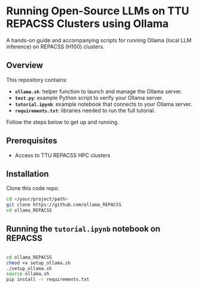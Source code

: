# Running Open-Source LLMs on TTU REPACSS Clusters using Ollama

A hands-on guide and accompanying scripts for running Ollama (local LLM inference) on REPACSS (H100) clusters. 

## Overview

This repository contains:

- **`ollama.sh`**: helper function to launch and manage the Ollama server.  
- **`test.py`**: example Python script to verify your Ollama server.
- **`tutorial.ipynb`**: example notebook that connects to your Ollama server.
- **`requirements.txt`**: libraries needed to run the full tutorial. 

Follow the steps below to get up and running.

## Prerequisites

- Access to TTU REPACSS HPC clusters 

## Installation
Clone this code repo:

```bash
cd </your/project/path>
git clone https://github.com/ollama_REPACSS
cd ollama_REPACSS
```

## Running the `tutorial.ipynb` notebook on REPACSS 


```bash

cd ollama_REPACSS
chmod +x setup_ollama.sh
./setup_ollama.sh
source ollama.sh
pip install -r requirements.txt
```
